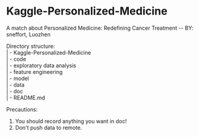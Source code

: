 # Kaggle-Personalized-Medicine
A match about Personalized Medicine: Redefining Cancer Treatment -- BY: sneffort, Luozhen

Directory structure:  
| - Kaggle-Personalized-Medicine  
	| - code  
		| - exploratory data analysis  
		| - feature engineering  
		| - model  
	| - data  
	| - doc  
	| - README.md  

Precautions:
1. You should record anything you want in doc!
2. Don't push data to remote.